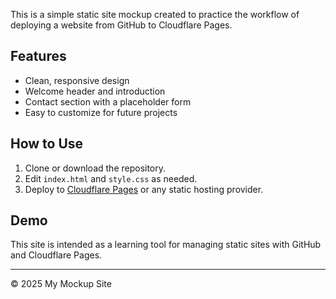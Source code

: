 This is a simple static site mockup created to practice the workflow of deploying a website from GitHub to Cloudflare Pages.

## Features

- Clean, responsive design
- Welcome header and introduction
- Contact section with a placeholder form
- Easy to customize for future projects

## How to Use

1. Clone or download the repository.
2. Edit `index.html` and `style.css` as needed.
3. Deploy to [Cloudflare Pages](https://pages.cloudflare.com/) or any static hosting provider.

## Demo

This site is intended as a learning tool for managing static sites with GitHub and Cloudflare Pages.

---

&copy; 2025 My Mockup Site
